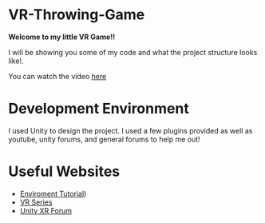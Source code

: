 # VR-Throwing-Game

**Welcome to my little VR Game!!**

I will be showing you some of my code and what the project structure looks like!.

You can watch the video [here](https://youtu.be/v2AEX6bEmUY)

# Development Environment

I used Unity to design the project. I used a few plugins provided as well as youtube, unity forums, and general forums to help me out! 

# Useful Websites

* [Enviroment Tutorial](https://www.youtube.com/watch?v=V7zM_3X7nO0))
* [VR Series](https://www.youtube.com/watch?v=gGYtahQjmWQ)
* [Unity XR Forum](https://forum.unity.com/forums/vr.160/)
